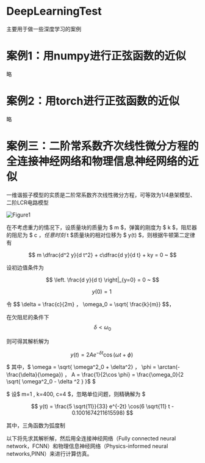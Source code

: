 # DeepLearningTest

主要用于做一些深度学习的案例

# 案例1：用numpy进行正弦函数的近似

略



# 案例2：用torch进行正弦函数的近似

略




# 案例三：二阶常系数齐次线性微分方程的全连接神经网络和物理信息神经网络的近似

一维谐振子模型的实质是二阶常系数齐次线性微分方程，可等效为1/4悬架模型、二阶LCR电路模型

![Figure1](Figure1.png)

在不考虑重力的情况下，设质量块的质量为 $ m $，弹簧的刚度为 $ k $，阻尼器的阻尼为 $ c $，任意时刻$ t $质量块的相对位移为 $ y(t) $，则根据牛顿第二定律有

$$
m \dfrac{d^2 y}{d t^2} + c\dfrac{d y}{d t} + ky = 0 ~
$$

设初边值条件为

$$
\left. \frac{d y}{d t} \right|_{y=0} = 0 ~
$$

$$
y(0) = 1 ~
$$


令
$$ \delta = \frac{c}{2m} $，$ \omega_0 = \sqrt{ \frac{k}{m}} $$，

在欠阻尼的条件下
$$ \delta < \omega_0 $$

则可得其解析解为


$$ 
y(t) = 2 A e^{- \delta t} \cos{ (\omega t + \phi) } ~
$$

$
其中，$ \omega = \sqrt{ \omega^2_0 + \delta^2} $，$ \phi = \arctan(-\frac{\delta}{\omega}) $，$ A = \frac{1}{2\cos \phi} = \frac{\omega_0}{2 \sqrt{ \omega^2_0 - \delta ^2 } }$
$

$
设$ m=1 , k=400, c=4 $，忽略单位问题，则精确解为
$

$$
y(t) = \frac{5 \sqrt{11}}{33} e^{-2t} \cos(6 \sqrt{11} t - 0.1001674211615598)
$$

其中，三角函数为弧度制

以下将先求其解析解，然后用全连接神经网络（Fully connected neural network，FCNN）和物理信息神经网络（Physics-informed neural networks,PINN）来进行计算仿真。
